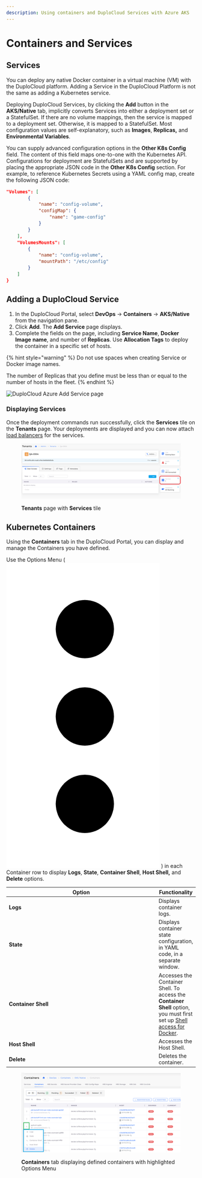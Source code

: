 ```yaml
---
description: Using containers and DuploCloud Services with Azure AKS
---
```


# Containers and Services

## Services <a href="#id-5-toc-title" id="id-5-toc-title"></a>

You can deploy any native Docker container in a virtual machine (VM) with the DuploCloud platform. Adding a Service in the DuploCloud Platform is not the same as adding a Kubernetes service.&#x20;

Deploying DuploCloud Services, by clicking the **Add** button in the **AKS/Native** tab, implicitly converts Services into either a deployment set or a StatefulSet. If there are no volume mappings, then the service is mapped to a deployment set. Otherwise, it is mapped to a StatefulSet. Most configuration values are self-explanatory, such as **Images**, **Replicas,** and **Environmental Variables**.

You can supply advanced configuration options in the **Other K8s Config** field. The content of this field maps one-to-one with the Kubernetes API. Configurations for deployment are StatefulSets and are supported by placing the appropriate JSON code in the **Other K8s Config** section. For example, to reference Kubernetes Secrets using a YAML config map, create the following JSON code:&#x20;

```json
"Volumes": [
		{
			"name": "config-volume",
			"configMap": {
				"name": "game-config"
			}
		}
	],
	"VolumesMounts": [
		{
			"name": "config-volume",
			"mountPath": "/etc/config"
		}
	]
}
```

## Adding a DuploCloud Service

1. In the DuploCloud Portal, select **DevOps** -> **Containers** -> **AKS/Native** from the navigation pane.&#x20;
2. Click **Add**. The **Add Service** page displays.
3. Complete the fields on the page, including **Service Name**, **Docker Image** **name**, and number of **Replicas**. Use **Allocation Tags** to deploy the container in a specific set of hosts.&#x20;

{% hint style="warning" %}
Do not use spaces when creating Service or Docker image names.

The number of Replicas that you define must be less than or equal to the number of hosts in the fleet.
{% endhint %}

![DuploCloud Azure Add Service page](../../../.gitbook/assets/Azure\_add\_service2.png)

### Displaying Services <a href="#id-7-toc-title" id="id-7-toc-title"></a>

Once the deployment commands run successfully, click the **Services** tile on the **Tenants** page. Your deployments are displayed and you can now attach [load balancers](../load-balancers.md) for the services.

<figure><img src="../../../.gitbook/assets/Azure_tenant_service.png" alt=""><figcaption><p><strong>Tenants</strong> page with <strong>Services</strong> tile</p></figcaption></figure>

## Kubernetes Containers

Using the **Containers** tab in the DuploCloud Portal, you can display and manage the Containers you have defined.

Use the Options Menu ( <img src="../../../.gitbook/assets/Kabab_three_Vertical_dots (1).png" alt="" data-size="line"> ) in each Container row to display **Logs**, **State**, **Container Shell**, **Host Shell,** and **Delete** options.&#x20;

<table><thead><tr><th width="506">Option</th><th>Functionality</th></tr></thead><tbody><tr><td><strong>Logs</strong></td><td>Displays container logs.</td></tr><tr><td><strong>State</strong></td><td>Displays container state configuration, in YAML code, in a separate window.</td></tr><tr><td><strong>Container Shell</strong></td><td>Accesses the Container Shell. To access the <strong>Container Shell</strong> option, you must first set up <a href="../../../aws-user-guide/prerequisites/kubectl-shell.md">Shell access for Docker</a>.</td></tr><tr><td><strong>Host Shell</strong></td><td>Accesses the Host Shell.</td></tr><tr><td><strong>Delete</strong></td><td>Deletes the container.</td></tr></tbody></table>

<div align="left">

<figure><img src="../../../.gitbook/assets/cont6 (2).png" alt=""><figcaption><p><strong>Containers</strong> tab displaying defined containers with highlighted Options Menu</p></figcaption></figure>

</div>
